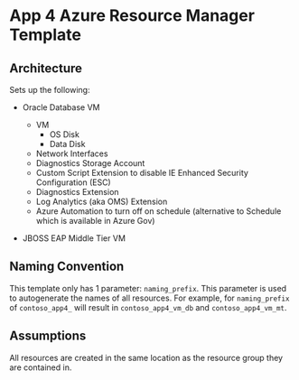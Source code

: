 # App 4 Azure Resource Manager Template

## Architecture
Sets up the following:
* Oracle Database VM
  * VM
    * OS Disk
    * Data Disk
  * Network Interfaces
  * Diagnostics Storage Account
  * Custom Script Extension to disable IE Enhanced Security Configuration (ESC)
  * Diagnostics Extension
  * Log Analytics (aka OMS) Extension
  * Azure Automation to turn off on schedule (alternative to Schedule which is available in Azure Gov)

* JBOSS EAP Middle Tier VM
  
## Naming Convention
This template only has 1 parameter: `naming_prefix`. This parameter is used to autogenerate the names of all resources. For example, for `naming_prefix` of `contoso_app4_` will result in `contoso_app4_vm_db` and `contoso_app4_vm_mt`.

## Assumptions
All resources are created in the same location as the resource group they are contained in.
